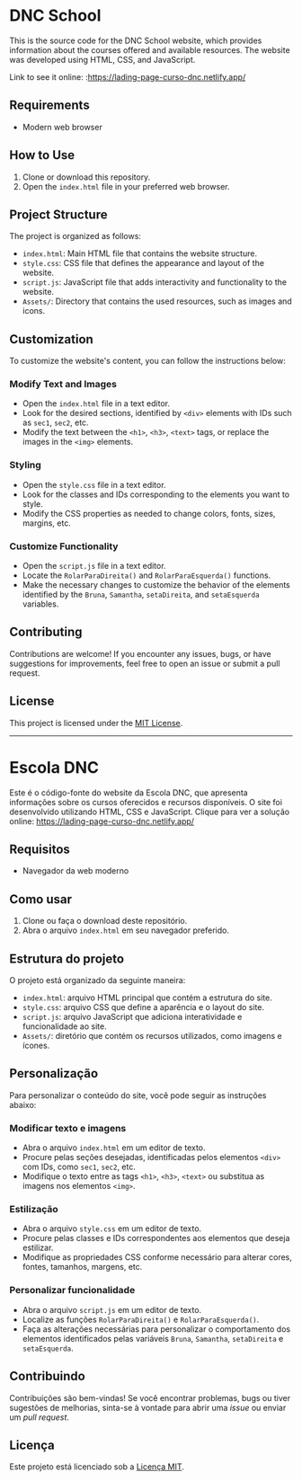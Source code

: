 # DNC School

This is the source code for the DNC School website, which provides information about the courses offered and available resources. The website was developed using HTML, CSS, and JavaScript.

Link to see it online: :https://lading-page-curso-dnc.netlify.app/

## Requirements

- Modern web browser

## How to Use

1. Clone or download this repository.
2. Open the `index.html` file in your preferred web browser.

## Project Structure

The project is organized as follows:

- `index.html`: Main HTML file that contains the website structure.
- `style.css`: CSS file that defines the appearance and layout of the website.
- `script.js`: JavaScript file that adds interactivity and functionality to the website.
- `Assets/`: Directory that contains the used resources, such as images and icons.

## Customization

To customize the website's content, you can follow the instructions below:

### Modify Text and Images

- Open the `index.html` file in a text editor.
- Look for the desired sections, identified by `<div>` elements with IDs such as `sec1`, `sec2`, etc.
- Modify the text between the `<h1>`, `<h3>`, `<text>` tags, or replace the images in the `<img>` elements.

### Styling

- Open the `style.css` file in a text editor.
- Look for the classes and IDs corresponding to the elements you want to style.
- Modify the CSS properties as needed to change colors, fonts, sizes, margins, etc.

### Customize Functionality

- Open the `script.js` file in a text editor.
- Locate the `RolarParaDireita()` and `RolarParaEsquerda()` functions.
- Make the necessary changes to customize the behavior of the elements identified by the `Bruna`, `Samantha`, `setaDireita`, and `setaEsquerda` variables.

## Contributing

Contributions are welcome! If you encounter any issues, bugs, or have suggestions for improvements, feel free to open an issue or submit a pull request.

## License

This project is licensed under the [MIT License](LICENSE).

-------------
# Escola DNC

Este é o código-fonte do website da Escola DNC, que apresenta informações sobre os cursos oferecidos e recursos disponíveis. O site foi desenvolvido utilizando HTML, CSS e JavaScript.
Clique para ver a solução online: https://lading-page-curso-dnc.netlify.app/

## Requisitos

- Navegador da web moderno

## Como usar

1. Clone ou faça o download deste repositório.
2. Abra o arquivo `index.html` em seu navegador preferido.

## Estrutura do projeto

O projeto está organizado da seguinte maneira:

- `index.html`: arquivo HTML principal que contém a estrutura do site.
- `style.css`: arquivo CSS que define a aparência e o layout do site.
- `script.js`: arquivo JavaScript que adiciona interatividade e funcionalidade ao site.
- `Assets/`: diretório que contém os recursos utilizados, como imagens e ícones.

## Personalização

Para personalizar o conteúdo do site, você pode seguir as instruções abaixo:

### Modificar texto e imagens

- Abra o arquivo `index.html` em um editor de texto.
- Procure pelas seções desejadas, identificadas pelos elementos `<div>` com IDs, como `sec1`, `sec2`, etc.
- Modifique o texto entre as tags `<h1>`, `<h3>`, `<text>` ou substitua as imagens nos elementos `<img>`.

### Estilização

- Abra o arquivo `style.css` em um editor de texto.
- Procure pelas classes e IDs correspondentes aos elementos que deseja estilizar.
- Modifique as propriedades CSS conforme necessário para alterar cores, fontes, tamanhos, margens, etc.

### Personalizar funcionalidade

- Abra o arquivo `script.js` em um editor de texto.
- Localize as funções `RolarParaDireita()` e `RolarParaEsquerda()`.
- Faça as alterações necessárias para personalizar o comportamento dos elementos identificados pelas variáveis `Bruna`, `Samantha`, `setaDireita` e `setaEsquerda`.

## Contribuindo

Contribuições são bem-vindas! Se você encontrar problemas, bugs ou tiver sugestões de melhorias, sinta-se à vontade para abrir uma *issue* ou enviar um *pull request*.

## Licença

Este projeto está licenciado sob a [Licença MIT](LICENSE).



